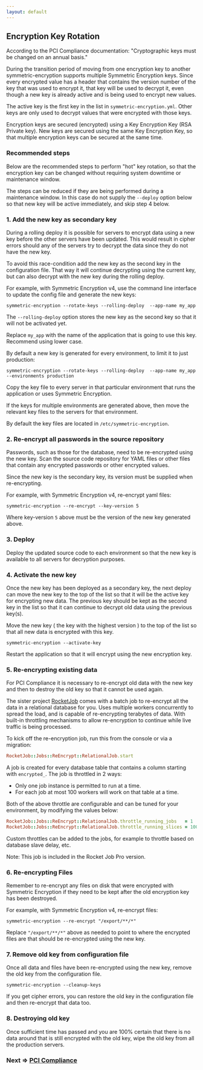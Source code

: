 ```yaml
---
layout: default
---
```


## Encryption Key Rotation

According to the PCI Compliance documentation: "Cryptographic keys must be changed on an annual basis."

During the transition period of moving from one encryption key to another symmetric-encryption supports multiple 
Symmetric Encryption keys. Since every encrypted value has a header that contains the version number of the key
that was used to encrypt it, that key will be used to decrypt it, even though a new key is already active and
is being used to encrypt new values.

The active key is the first key in the list in `symmetric-encryption.yml`. Other keys are only used to decrypt
values that were encrypted with those keys.

Encryption keys are secured (encrypted) using a Key Encryption Key (RSA Private key). New keys are secured using the
same Key Encryption Key, so that multiple encryption keys can be secured at the same time.


### Recommended steps

Below are the recommended steps to perform "hot" key rotation, so that the encryption key can be changed without
requiring system downtime or maintenance window.

The steps can be reduced if they are being performed during a maintenance window. In this case do not supply
the `--deploy` option below so that new key will be active immediately, and skip step 4 below.

### 1. Add the new key as secondary key

During a rolling deploy it is possible for servers to encrypt data using a new
key before the other servers have been updated. This would result in cipher
errors should any of the servers try to decrypt the data since they do not have
the new key.

To avoid this race-condition add the new key as the second key in the configuration
file. That way it will continue decrypting using the current key, but can also
decrypt with the new key during the rolling deploy.

For example, with Symmetric Encryption v4, use the command line interface to update the config file 
and generate the new keys:

    symmetric-encryption --rotate-keys --rolling-deploy  --app-name my_app

The `--rolling-deploy` option stores the new key as the second key so that it will not be activated yet.

Replace `my_app` with the name of the application that is going to use this key. Recommend using lower case.

By default a new key is generated for every environment, to limit it to just production:

    symmetric-encryption --rotate-keys --rolling-deploy  --app-name my_app --environments production
    
Copy the key file to every server in that particular environment that runs the application or uses Symmetric Encryption.

If the keys for multiple environments are generated above, then move the relevant key files to the servers for that environment.

By default the key files are located in `/etc/symmetric-encryption`.

    
### 2. Re-encrypt all passwords in the source repository

Passwords, such as those for the database, need to be re-encrypted using the new key.
Scan the source code repository for YAML files or other files that contain any encrypted passwords or
other encrypted values.

Since the new key is the secondary key, its version must be supplied when re-encrypting.

For example, with Symmetric Encryption v4, re-encrypt yaml files:

    symmetric-encryption --re-encrypt --key-version 5
    
Where key-version `5` above must be the version of the new key generated above. 
    
### 3. Deploy

Deploy the updated source code to each environment so that the new key is available to all
servers for decryption purposes.

### 4. Activate the new key

Once the new key has been deployed as a secondary key, the next deploy can move
the new key to the top of the list so that it will be the active key for encrypting new data.
The previous key should be kept as the second key in the list so that it can continue to
decrypt old data using the previous key(s).

Move the new key ( the key with the highest version ) to the top of the list so that all 
new data is encrypted with this key.

    symmetric-encryption --activate-key

Restart the application so that it will encrypt using the new encryption key.

### 5. Re-encrypting existing data

For PCI Compliance it is necessary to re-encrypt old data with the new key and
then to destroy the old key so that it cannot be used again.

The sister project [RocketJob](http://rocketjob.io) comes with a batch job to re-encrypt
all the data in a relational database for you. Uses multiple workers concurrently to spread the load, 
and is capable of re-encrypting terabytes of data. With built-in throttling mechanisms to allow
re-encryption to continue while live traffic is being processed.

To kick off the re-encryption job, run this from the console or via a migration:

~~~ruby
RocketJob::Jobs::ReEncrypt::RelationalJob.start
~~~
    
A job is created for every database table that contains a column starting with `encrypted_`.
The job is throttled in 2 ways:
* Only one job instance is permitted to run at a time.
* For each job at most 100 workers will work on that table at a time.

Both of the above throttle are configurable and can be tuned for your environment,
by modifying the values below:

~~~ruby
RocketJob::Jobs::ReEncrypt::RelationalJob.throttle_running_jobs   = 1
RocketJob::Jobs::ReEncrypt::RelationalJob.throttle_running_slices = 100
~~~

Custom throttles can be added to the jobs, for example to throttle based on database slave delay, etc.

Note: This job is included in the Rocket Job Pro version.

### 6. Re-encrypting Files

Remember to re-encrypt any files on disk that were encrypted with Symmetric Encryption
if they need to be kept after the old encryption key has been destroyed.

For example, with Symmetric Encryption v4, re-encrypt files:

    symmetric-encryption --re-encrypt "/export/**/*"
    
Replace `"/export/**/*"` above as needed to point to where the encrypted files are that
should be re-encrypted using the new key.
    
### 7. Remove old key from configuration file

Once all data and files have been re-encrypted using the new key, remove the
old key from the configuration file. 

    symmetric-encryption --cleanup-keys

If you get cipher errors, you can restore the old key in the configuration file and 
then re-encrypt that data too.

### 8. Destroying old key

Once sufficient time has passed and you are 100% certain that there is no data
around that is still encrypted with the old key, wipe the old key from all the production
servers.

### Next => [PCI Compliance](pci_compliance.html)
